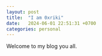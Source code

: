 ```yaml
---
layout: post
title:  "I am 0xriki"
date:   2024-06-01 22:51:31 +0700
categories: personal
---
```


Welcome to my blog you all.